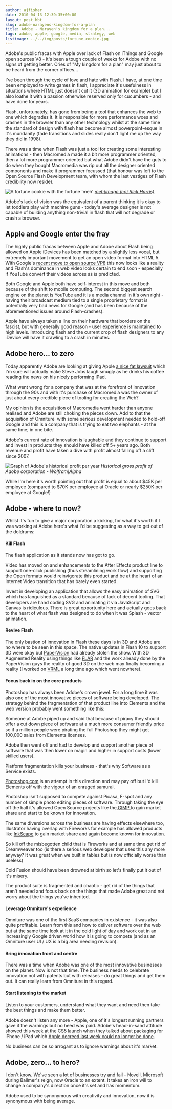 ```yaml
---
author: ajfisher
date: 2010-04-13 12:39:35+00:00
layout: post.hbt
slug: adobe-narayens-kingdom-for-a-plan
title: Adobe - Narayen's kingdom for a plan...
tags: adobe, apple, google, media, strategy, web
listimage: ../../img/posts/fortune_cookie.jpg
---
```


Adobe's public fracas with Apple over lack of Flash on iThings and Google open sources V8 - it's been a tough couple of weeks for Adobe with no signs of getting better. Cries of "My kingdom for a plan" may just about to be heard from the corner offices...

I've been through the cycle of love and hate with Flash. I have, at one time been employed to write games in flash, I appreciate it's usefulness in situations where HTML just doesn't cut it (3D animation for example) but I also loathe it with a passion otherwise reserved only for cucumbers - and have done for years.

Flash, unfortunately, has gone from being a tool that enhances the web to one which degrades it. It is responsible for more performance woes and crashes in the browser than any other technology whilst at the same time the standard of design with flash has become almost powerpoint-esque in it's mundanity (fade transitions and slides really don't light me up the way they did in 1998).

There was a time when Flash was just a tool for creating some interesting animations - then Macromedia made it a bit more programmer oriented, then a lot more programmer oriented but what Adobe didn't have the guts to do when they bought Macromedia was rip out all the designer oriented components and make it programmer focussed (that honour was left to the Open Source Flash Development team, with whom the last vestiges of Flash credibility now reside).

![A fortune cookie with the fortune 'meh'](../../img/posts/fortune_cookie.jpg)
*[meh(image (cc) Rick Harris)](http://www.flickr.com/photos/rickharris/430890004)*

Adobe's lack of vision was the equivalent of a parent thinking it is okay to let toddlers play with machine guns - today's average designer is not capable of building anything non-trivial in flash that will not degrade or crash a browser.

## Apple and Google enter the fray

The highly public fracas between Apple and Adobe about Flash being allowed on Apple iDevices has been matched by a slightly less vocal, but extremely important movement to get an open video format into HTML 5. With Google's [recent move to open source VP8](http://newteevee.com/2010/04/12/google-to-open-source-vp8-for-html5-video/) this now looks like a reality and Flash's dominance in web video looks certain to end soon - especially if YouTube convert their videos across as is predicted.

Both Google and Apple both have self-interest in this move and both because of the shift to mobile computing. The second biggest search engine on the planet is YouTube and it is a media channel in it's own right - having their broadcast medium tied to a single proprietary format is potentially very bad news for Google (and has been because of the aforementioned issues around Flash-crashes).

Apple have always taken a line on their hardware that borders on the fascist, but with generally good reason - user experience is maintained to high levels. Introducing flash and the current crop of flash designers to any iDevice will have it crawling to a crash in minutes.

## Adobe hero... to zero

Today apparently Adobe are looking at giving Apple [a nice fat lawsuit](http://www.itworld.com/legal/104320/adobe-vs-apple-going-get-uglier) which I'm sure will actually make Steve Jobs laugh smugly as he drinks his coffee reading the news on his nicely performing iPad.

What went wrong for a company that was at the forefront of innovation through the 90s and with it's purchase of Macromedia was the owner of just about every credible piece of tooling for creating the Web?

My opinion is the acquisition of Macromedia went harder than anyone realised and Adobe are still choking the pieces down. Add to that the acquisition of Omniture  with some serious development needed to hold-off Google and this is a company that is trying to eat two elephants - at the same time; in one bite.

Adobe's current rate of innovation is laughable and they continue to support and invest in products they should have killed off 5+ years ago. Both revenue and profit have taken a dive with profit almost falling off a cliff since 2007.

![Graph of Adobe's historical profit per year](../../img/posts/shares_adobe.png)
*Historical gross profit of Adobe corporation - Wolfram|Alpha*

While I'm here it's worth pointing out that profit is equal to about $45K per employee (compared to $70K per employee at Oracle or nearly $250K per employee at Google!)

## Adobe - where to now?

Whilst it's fun to give a major corporation a kicking, for what it's worth if I was working at Adobe here's what I'd be suggesting as a way to get out of the doldrums:

#### Kill Flash

The flash application as it stands now has got to go.

Video has moved on and enhancements to the After Effects product line to support one-click publishing (thus streamlining work flow) and supporting the Open formats would reinvigorate this product and be at the heart of an Internet Video transition that has barely even started.

Invest in developing an application that allows the easy animation of SVG which has languished as a standard because of lack of decent tooling. That developers are hand coding SVG and animating it via JavaScript and Canvas is ridiculous. There is great opportunity here and actually goes back to the heart of what flash was designed to do when it was Splash - vector animation.

#### Revive Flash

The only bastion of innovation in Flash these days is in 3D and Adobe are no where to be seen in this space. The native updates in Flash 10 to support 3D were okay but [PaperVision](http://www.papervision3d.org/) had already stolen the show. With 3D Augmented Reality using things like [FLAR](http://www.libspark.org/wiki/saqoosha/FLARToolKit/en) and the work already done by the PaperVision guys the reality of good 3D on the web may finally becoming a reality (I worked on [VRML](http://en.wikipedia.org/wiki/VRML) a long time ago which went nowhere).

#### Focus back in on the core products

Photoshop has always been Adobe's crown jewel. For a long time it was also one of the most innovative pieces of software being developed. The strategy behind the fragmentation of that product line into Elements and the web version probably went something like this:

Someone at Adobe piped up and said that because of piracy they should offer a cut down piece of software at a much more consumer friendly price so if a million people were pirating the full Photoshop they might get 100,000 sales from Elements licenses.

Adobe then went off and had to develop and support another piece of software that was then lower on magin and higher in support costs (lower skilled users).

Platform fragmentation kills your business - that's why Software as a Service exists.

[Photoshop.com](http://www.photoshop.com) is an attempt in this direction and may pay off but I'd kill Elements off with the vigour of an enraged samurai.

Photoshop isn't supposed to compete against Picasa, F-spot and any number of simple photo editing pieces of software. Through taking the eye off the ball it's allowed Open Source projects like the[ GIMP ](http://www.gimp.org/)to gain market share and start to be known for innovation.

The same diversions across the business are having effects elsewhere too, Illustrator having overlap with Fireworks for example has allowed products like [InkScape](http://www.inkscape.org/) to gain market share and again become known for innovation.

So kill off the misbegotten child that is Fireworks and at same time get rid of Dreamweaver too (is there a serious web developer that uses this any more anyway? It was great when we built in tables but is now officially worse than useless)

Cold Fusion should have been drowned at birth so let's finally put it out of it's misery.

The product suite is fragmented and chaotic - get rid of the things that aren't needed and focus back on the things that made Adobe great and not worry about the things you've inherited.

#### Leverage Omniture's experience

Omniture was one of the first SaaS companies in existence - it was also quite profitable. Learn from this and how to deliver software over the web but at the same time look at it in the cold light of day and work out in an increasingly Google driven world how it is going to compete (and as an Omniture user UI / UX is a big area needing revision).

#### Bring innovation front and centre

There was a time when Adobe was one of the most innovative businesses on the planet. Now is not that time. The business needs to celebrate innovation not with patents but with releases - do great things and get them out. It can really learn from Omniture in this regard.

#### Start listening to the market

Listen to your customers, understand what they want and need then take the best things and make them better.

Adobe doesn't listen any more - Apple, one of it's longest running partners gave it the warnings but no heed was paid. Adobe's head-in-sand attitude showed this week at the CS5 launch when they talked about packaging for iPhone / iPad which [Apple decreed last week could no longer be done](http://techcrunch.com/2010/04/08/adobe-flash-apple-sdk/).

No business can be so arrogant as to ignore warnings about it's market.

## Adobe, zero... to hero?

I don't know. We've seen a lot of businesses try and fail - Novell, Microsoft during Ballmer's reign, now Oracle to an extent. It takes an iron will to change a company's direction once it's set and has momentum.

Adobe used to be synonymous with creativity and innovation, now it is synonymous with being average.
